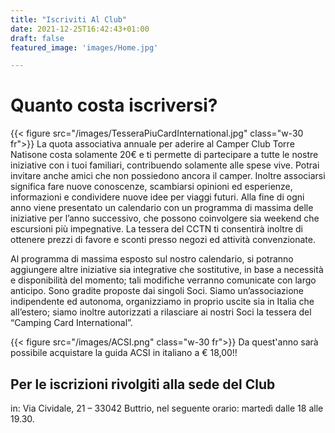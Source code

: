 ```yaml
---
title: "Iscriviti Al Club"
date: 2021-12-25T16:42:43+01:00
draft: false
featured_image: 'images/Home.jpg'

---
```




# Quanto costa iscriversi?

{{< figure src="/images/TesseraPiuCardInternational.jpg" class="w-30 fr">}}
La quota associativa annuale per aderire al Camper Club Torre Natisone costa solamente 20€ e ti permette di partecipare a tutte le nostre iniziative con i tuoi familiari, contribuendo solamente alle spese vive. Potrai invitare anche amici che non possiedono ancora il camper. Inoltre associarsi significa fare nuove conoscenze, scambiarsi opinioni ed esperienze, informazioni e condividere nuove idee per viaggi futuri. Alla fine di ogni anno viene presentato un calendario con un programma di massima delle iniziative per l’anno successivo, che possono coinvolgere sia weekend che escursioni più impegnative. La tessera del CCTN ti consentirà inoltre di ottenere prezzi di favore e sconti presso negozi ed attività convenzionate.


Al programma di massima esposto sul nostro calendario, si potranno aggiungere altre iniziative sia integrative che sostitutive, in base a necessità e disponibilità del momento; tali modifiche verranno comunicate con largo anticipo. Sono gradite proposte dai singoli Soci. Siamo un’associazione indipendente ed autonoma, organizziamo in proprio uscite sia in Italia che all’estero; siamo inoltre autorizzati a rilasciare ai nostri Soci la tessera del “Camping Card International”.


{{< figure src="/images/ACSI.png"  class="w-30 fr">}}
Da quest'anno sarà possibile acquistare la guida ACSI in italiano a € 18,00!!




## Per le iscrizioni rivolgiti alla sede del Club

in: Via Cividale, 21 – 33042 Buttrio, nel seguente orario: martedì dalle 18 alle 19.30.

